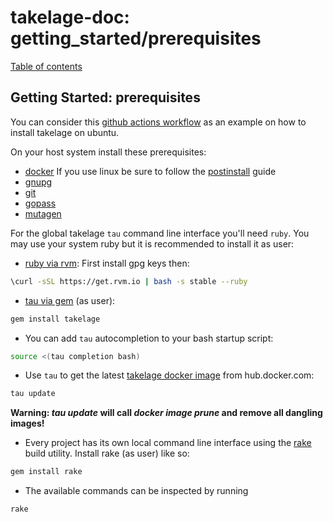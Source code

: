 # takelage-doc: getting_started/prerequisites

[Table of contents](../../README.md)

## Getting Started: prerequisites

You can consider this 
[github actions workflow](https://github.com/geospin-takelage/takelage-dev/blob/main/.github/workflows/build_test_project_nightly.yml)
as an example on how to install takelage on ubuntu.

On your host system install these prerequisites:
- [docker](https://docs.docker.com/get-docker/)
  If you use linux be sure to follow the
  [postinstall](https://docs.docker.com/engine/install/linux-postinstall/)
  guide
- [gnupg](https://gnupg.org/)
- [git](https://git-scm.com)
- [gopass](https://www.gopass.pw)
- [mutagen](https://mutagen.io/)

For the global takelage `tau` command line interface you'll need `ruby`.
You may use your system ruby but it is recommended to install it as user:
- [ruby via rvm](https://rvm.io): First install gpg keys then:
```bash
\curl -sSL https://get.rvm.io | bash -s stable --ruby
```
- [tau via gem](https://github.com/geospin-takelage/takelage-cli) (as user):
```bash
gem install takelage
```
- You can add `tau` autocompletion to your bash startup script:
```bash
source <(tau completion bash)
```
- Use `tau` to get the latest
  [takelage docker image](https://hub.docker.com/r/takelage/takelage)
  from hub.docker.com:
```bash
tau update
```
**Warning: *tau update* will call *docker image prune* and remove all dangling images!**
- Every project has its own local command line interface using the
  [rake](https://github.com/ruby/rake) build utility.
  Install rake (as user) like so:
```bash
gem install rake
```
-  The available commands can be inspected by running
```bash
rake
```
